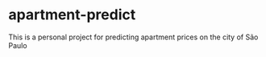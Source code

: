 # apartment-predict

This is a personal project for predicting apartment prices on the city of São Paulo
